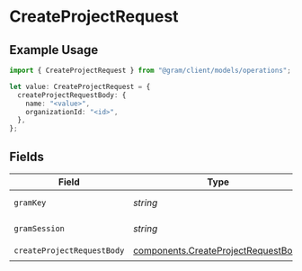 # CreateProjectRequest

## Example Usage

```typescript
import { CreateProjectRequest } from "@gram/client/models/operations";

let value: CreateProjectRequest = {
  createProjectRequestBody: {
    name: "<value>",
    organizationId: "<id>",
  },
};
```

## Fields

| Field                                                                                      | Type                                                                                       | Required                                                                                   | Description                                                                                |
| ------------------------------------------------------------------------------------------ | ------------------------------------------------------------------------------------------ | ------------------------------------------------------------------------------------------ | ------------------------------------------------------------------------------------------ |
| `gramKey`                                                                                  | *string*                                                                                   | :heavy_minus_sign:                                                                         | API Key header                                                                             |
| `gramSession`                                                                              | *string*                                                                                   | :heavy_minus_sign:                                                                         | Session header                                                                             |
| `createProjectRequestBody`                                                                 | [components.CreateProjectRequestBody](../../models/components/createprojectrequestbody.md) | :heavy_check_mark:                                                                         | N/A                                                                                        |